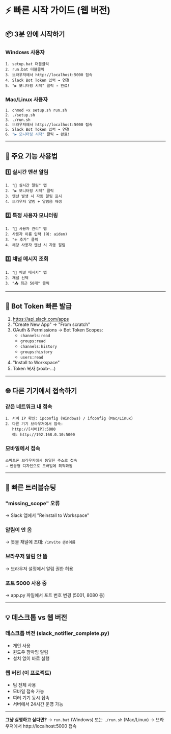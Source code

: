 # ⚡ 빠른 시작 가이드 (웹 버전)

## 📦 3분 안에 시작하기

### Windows 사용자
```batch
1. setup.bat 더블클릭
2. run.bat 더블클릭
3. 브라우저에서 http://localhost:5000 접속
4. Slack Bot Token 입력 → 연결
5. "▶️ 모니터링 시작" 클릭 → 완료!
```

### Mac/Linux 사용자
```bash
1. chmod +x setup.sh run.sh
2. ./setup.sh
3. ./run.sh
4. 브라우저에서 http://localhost:5000 접속
5. Slack Bot Token 입력 → 연결
6. "▶️ 모니터링 시작" 클릭 → 완료!
```

---

## 🎯 주요 기능 사용법

### 1️⃣ 실시간 멘션 알림
```
1. "🔔 실시간 알림" 탭
2. "▶️ 모니터링 시작" 클릭
3. 멘션 발생 시 자동 알림 표시
4. 브라우저 알림 + 알림음 재생
```

### 2️⃣ 특정 사용자 모니터링
```
1. "👥 사용자 관리" 탭
2. 사용자 이름 입력 (예: aiden)
3. "➕ 추가" 클릭
4. 해당 사용자 멘션 시 자동 알림
```

### 3️⃣ 채널 메시지 조회
```
1. "💬 채널 메시지" 탭
2. 채널 선택
3. "📥 최근 50개" 클릭
```

---

## 🔑 Bot Token 빠른 발급

1. https://api.slack.com/apps
2. "Create New App" → "From scratch"
3. OAuth & Permissions → Bot Token Scopes:
   - `channels:read`
   - `groups:read`
   - `channels:history`
   - `groups:history`
   - `users:read`
4. "Install to Workspace"
5. Token 복사 (xoxb-...)

---

## 🌐 다른 기기에서 접속하기

### 같은 네트워크 내 접속
```
1. 서버 IP 확인: ipconfig (Windows) / ifconfig (Mac/Linux)
2. 다른 기기 브라우저에서 접속:
   http://[서버IP]:5000
   예: http://192.168.0.10:5000
```

### 모바일에서 접속
```
스마트폰 브라우저에서 동일한 주소로 접속
→ 반응형 디자인으로 모바일에 최적화됨
```

---

## 🚨 빠른 트러블슈팅

### "missing_scope" 오류
→ Slack 앱에서 "Reinstall to Workspace"

### 알림이 안 옴
→ 봇을 채널에 초대: `/invite @봇이름`

### 브라우저 알림 안 뜸
→ 브라우저 설정에서 알림 권한 허용

### 포트 5000 사용 중
→ app.py 파일에서 포트 번호 변경 (5001, 8080 등)

---

## 💡 데스크톱 vs 웹 버전

### 데스크톱 버전 (slack_notifier_complete.py)
- 개인 사용
- 윈도우 깜박임 알림
- 설치 없이 바로 실행

### 웹 버전 (이 프로젝트)
- 팀 전체 사용
- 모바일 접속 가능
- 여러 기기 동시 접속
- 서버에서 24시간 운영 가능

---

**그냥 실행하고 싶다면?**
→ `run.bat` (Windows) 또는 `./run.sh` (Mac/Linux)
→ 브라우저에서 http://localhost:5000 접속
